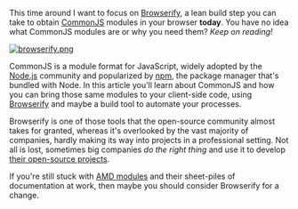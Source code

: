 This time around I want to focus on [Browserify][1], a lean build step you can take to obtain [CommonJS][2] modules in your browser **today**. You have no idea what CommonJS modules are or why you need them? _Keep on reading!_

[![browserify.png][3]][1]

CommonJS is a module format for JavaScript, widely adopted by the [Node.js][4] community and popularized by [npm][5], the package manager that's bundled with Node. In this article you'll learn about CommonJS and how you can bring those same modules to your client-side code, using [Browserify][1] and maybe a build tool to automate your processes.

Browserify is one of those tools that the open-source community almost takes for granted, whereas it's overlooked by the vast majority of companies, hardly making its way into projects in a professional setting. Not all is lost, sometimes big companies _do the right thing_ and use it to develop [their open-source projects][6].

If you're still stuck with [AMD modules][7] and their sheet-piles of documentation at work, then maybe you should consider Browserify for a change.

[1]: http://browserify.org/
[2]: http://wiki.commonjs.org/wiki/CommonJS
[3]: https://i.imgur.com/tYvbZwb.png
[4]: http://nodejs.org/
[5]: https://www.npmjs.org/
[6]: http://requirejs.org/
[7]: https://github.com/facebook/react/
